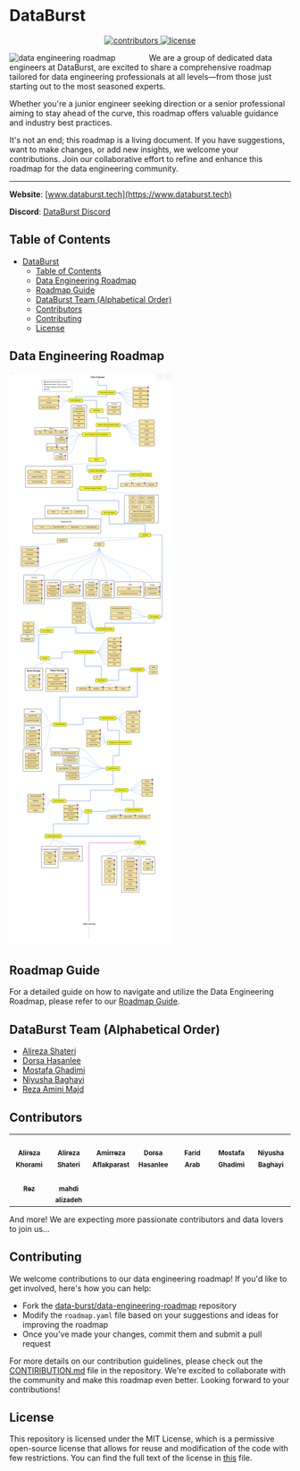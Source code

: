 # DataBurst

<p align=center>
    <a href="https://github.com/data-burst/data-engineering-roadmap/graphs/contributors">
    <img src="https://img.shields.io/github/contributors-anon/data-burst/data-engineering-roadmap?color=yellow&style=flat-square" alt="contributors">
    </a>
    <a href="https://github.com/data-burst/data-engineering-roadmap/LICENSE"> 
    <img src="https://img.shields.io/badge/MIT-blue.svg?style=flat-square&label=license" alt="license">
</a>
</p>


<img  align="left" src="https://raw.githubusercontent.com/data-burst/databurst-public-assets/main/databurst/logo.jpg" width="250" alt="data engineering roadmap"/>

We are a group of dedicated data engineers at DataBurst, are excited to share a comprehensive roadmap tailored for data engineering professionals at all levels—from those just starting out to the most seasoned experts.

Whether you're a junior engineer seeking direction or a senior professional aiming to stay ahead of the curve, this roadmap offers valuable guidance and industry best practices.

It's not an end; this roadmap is a living document. If you have suggestions, want to make changes, or add new insights, we welcome your contributions. Join our collaborative effort to refine and enhance this roadmap for the data engineering community.

----------------------

**Website**: [www.databurst.tech](https://www.databurst.tech)

**Discord**: [DataBurst Discord](https://discord.gg/DWVD3gVv)

## Table of Contents

- [DataBurst](#databurst)
  - [Table of Contents](#table-of-contents)
  - [Data Engineering Roadmap](#data-engineering-roadmap)
  - [Roadmap Guide](#roadmap-guide)
  - [DataBurst Team (Alphabetical Order)](#databurst-team-alphabetical-order)
  - [Contributors](#contributors)
  - [Contributing](#contributing)
  - [License](#license)

## Data Engineering Roadmap

![data engineer roadmap](https://raw.githubusercontent.com/data-burst/data-engineering-public-assets/main/data-engineering-roadmap/roadmap.png)

## Roadmap Guide

For a detailed guide on how to navigate and utilize the Data Engineering Roadmap, please refer to our [Roadmap Guide](ROADMAP_GUIDE.md).

## DataBurst Team (Alphabetical Order)

- [Alireza Shateri](https://www.linkedin.com/in/alireza-shateri-a91093176/)
- [Dorsa Hasanlee](https://www.linkedin.com/in/dorsa-hasanlee/)
- [Mostafa Ghadimi](https://www.linkedin.com/in/mostafaghadimi/)
- [Niyusha Baghayi](https://www.linkedin.com/in/niyusha-baghayi/)
- [Reza Amini Majd](https://www.linkedin.com/in/rezaaminimajd/)

## Contributors

<!-- ALL-CONTRIBUTORS-LIST:START - Do not remove or modify this section -->
<!-- prettier-ignore-start -->
<!-- markdownlint-disable -->
<table>
  <tbody>
    <tr>
      <td align="center" valign="top" width="14.28%"><a href="https://github.com/khoramism"><img src="https://avatars.githubusercontent.com/u/61660755?v=4" style="border-radius:50%" width="100px;" alt=""/><br /><sub><b>Alireza Khorami</b></sub></a></td>
      <td align="center" valign="top" width="14.28%"><a href="https://github.com/ShAlireza"><img src="https://avatars.githubusercontent.com/u/45388177?v=4" style="border-radius:50%" width="100px;" alt=""/><br /><sub><b>Alireza Shateri</b></sub></a></td>
      <td align="center" valign="top" width="14.28%"><a href="https://github.com/AmirAflak"><img src="https://avatars.githubusercontent.com/u/84932095?v=4" style="border-radius:50%" width="100px;" alt=""/><br /><sub><b>Amirreza Aflakparast</b></sub></a></td>
      <td align="center" valign="top" width="14.28%"><a href="https://www.linkedin.com/in/dorsa-hasanlee/"><img src="https://avatars.githubusercontent.com/u/49491638?v=4" style="border-radius:50%" width="100px;" alt=""/><br /><sub><b>Dorsa Hasanlee</b></sub></a></td>
      <td align="center" valign="top" width="14.28%"><a href="https://github.com/FaridFArab"><img src="https://avatars.githubusercontent.com/u/18400226?v=4" style="border-radius:50%" width="100px;" alt=""/><br /><sub><b>Farid Arab</b></sub></a></td>
      <td align="center" valign="top" width="14.28%"><a href="https://github.com/mostafaghadimi"><img src="https://avatars.githubusercontent.com/u/24542893?v=4" style="border-radius:50%" width="100px;" alt=""/><br /><sub><b>Mostafa Ghadimi</b></sub></a></td>
      <td align="center" valign="top" width="14.28%"><a href="https://github.com/niyushabaghayi"><img src="https://avatars.githubusercontent.com/u/16796804?v=4" style="border-radius:50%" width="100px;" alt=""/><br /><sub><b>Niyusha Baghayi</b></sub></a></td>
    </tr>
    <tr>
      <td align="center" valign="top" width="14.28%"><a href="https://github.com/rezaaminimajd"><img src="https://avatars.githubusercontent.com/u/45604304?v=4" style="border-radius:50%" width="100px;" alt=""/><br /><sub><b>Rez</b></sub></a></td>
      <td align="center" valign="top" width="14.28%"><a href="https://github.com/alizademhdi"><img src="https://avatars.githubusercontent.com/u/79321261?v=4" style="border-radius:50%" width="100px;" alt=""/><br /><sub><b>mahdi alizadeh</b></sub></a></td>
    </tr>
  </tbody>
</table>

<!-- markdownlint-restore -->
<!-- prettier-ignore-end -->

<!-- ALL-CONTRIBUTORS-LIST:END -->
<!-- prettier-ignore-start -->
<!-- markdownlint-disable -->

<!-- markdownlint-restore -->
<!-- prettier-ignore-end -->

<!-- ALL-CONTRIBUTORS-LIST:END -->

And more! We are expecting more passionate contributors and data lovers to join us...

## Contributing

We welcome contributions to our data engineering roadmap! If you'd like to get involved, here's how you can help:

- Fork the [data-burst/data-engineering-roadmap](https://github.com/data-burst/data-engineering-roadmap) repository
- Modify the `roadmap.yaml` file based on your suggestions and ideas for improving the roadmap
- Once you've made your changes, commit them and submit a pull request

For more details on our contribution guidelines, please check out the [CONTIRIBUTION.md](CONTRIBUTING.md) file in the repository. We're excited to collaborate with the community and make this roadmap even better. Looking forward to your contributions!

## License

This repository is licensed under the MIT License, which is a permissive open-source license that allows for reuse and modification of the code with few restrictions. You can find the full text of the license in [this](./LICENSE) file.
